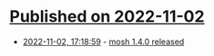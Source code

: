 # [Published on 2022-11-02](index.md)

* [2022-11-02, 17:18:59](https://lobste.rs/s/dlkvvs/mosh_1_4_0_released) - [mosh 1.4.0 released](https://mosh.org/mosh-1.4.0-released.html)
